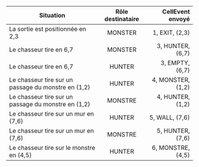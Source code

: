 | Situation | Rôle destinataire | CellEvent envoyé |
|--------------|:----------------:|--------------:|
| La sortie est positionnée en 2,3 | MONSTER | 1, EXIT, (2,3) |
| Le chasseur tire en 6,7 | MONSTER | 3, HUNTER, (6,7) |
| Le chasseur tire en 6,7 | HUNTER | 3, EMPTY, (6,7) |
| Le chasseur tire sur un passage du monstre en (1,2) | HUNTER | 4, MONSTER, (1,2) |
| Le chasseur tire sur un passage du monstre en (1,2) | MONSTRE | 4, HUNTER, (1,2) |
| Le chasseur tire sur un mur en (7,6) | HUNTER | 5, WALL, (7,6) |
| Le chasseur tire sur un mur en (7,6) | MONSTRE | 5, HUNTER, (7,6) |
| Le chasseur tire sur le monstre en (4,5) | HUNTER | 6, MONSTRE, (4,5) |